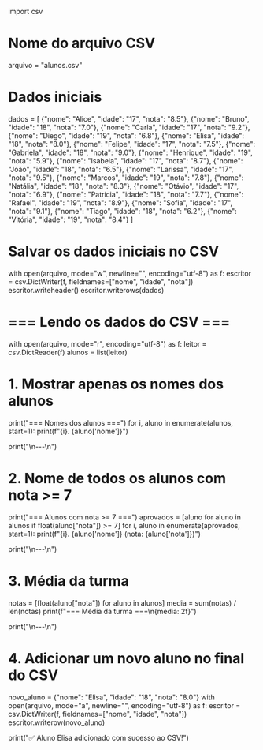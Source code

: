 import csv

# Nome do arquivo CSV
arquivo = "alunos.csv"

# Dados iniciais
dados = [
    {"nome": "Alice", "idade": "17", "nota": "8.5"},
    {"nome": "Bruno", "idade": "18", "nota": "7.0"},
    {"nome": "Carla", "idade": "17", "nota": "9.2"},
    {"nome": "Diego", "idade": "19", "nota": "6.8"},
    {"nome": "Elisa", "idade": "18", "nota": "8.0"},
    {"nome": "Felipe", "idade": "17", "nota": "7.5"},
    {"nome": "Gabriela", "idade": "18", "nota": "9.0"},
    {"nome": "Henrique", "idade": "19", "nota": "5.9"},
    {"nome": "Isabela", "idade": "17", "nota": "8.7"},
    {"nome": "João", "idade": "18", "nota": "6.5"},
    {"nome": "Larissa", "idade": "17", "nota": "9.5"},
    {"nome": "Marcos", "idade": "19", "nota": "7.8"},
    {"nome": "Natália", "idade": "18", "nota": "8.3"},
    {"nome": "Otávio", "idade": "17", "nota": "6.9"},
    {"nome": "Patrícia", "idade": "18", "nota": "7.7"},
    {"nome": "Rafael", "idade": "19", "nota": "8.9"},
    {"nome": "Sofia", "idade": "17", "nota": "9.1"},
    {"nome": "Tiago", "idade": "18", "nota": "6.2"},
    {"nome": "Vitória", "idade": "19", "nota": "8.4"}
]

# Salvar os dados iniciais no CSV
with open(arquivo, mode="w", newline="", encoding="utf-8") as f:
    escritor = csv.DictWriter(f, fieldnames=["nome", "idade", "nota"])
    escritor.writeheader()
    escritor.writerows(dados)

# === Lendo os dados do CSV ===
with open(arquivo, mode="r", encoding="utf-8") as f:
    leitor = csv.DictReader(f)
    alunos = list(leitor)

# 1. Mostrar apenas os nomes dos alunos
print("=== Nomes dos alunos ===")
for i, aluno in enumerate(alunos, start=1):
    print(f"{i}. {aluno['nome']}")

print("\n---\n")

# 2. Nome de todos os alunos com nota >= 7
print("=== Alunos com nota >= 7 ===")
aprovados = [aluno for aluno in alunos if float(aluno["nota"]) >= 7]
for i, aluno in enumerate(aprovados, start=1):
    print(f"{i}. {aluno['nome']} (nota: {aluno['nota']})")

print("\n---\n")

# 3. Média da turma
notas = [float(aluno["nota"]) for aluno in alunos]
media = sum(notas) / len(notas)
print(f"=== Média da turma ===\n{media:.2f}")

print("\n---\n")

# 4. Adicionar um novo aluno no final do CSV
novo_aluno = {"nome": "Elisa", "idade": "18", "nota": "8.0"}
with open(arquivo, mode="a", newline="", encoding="utf-8") as f:
    escritor = csv.DictWriter(f, fieldnames=["nome", "idade", "nota"])
    escritor.writerow(novo_aluno)

print("✅ Aluno Elisa adicionado com sucesso ao CSV!")

